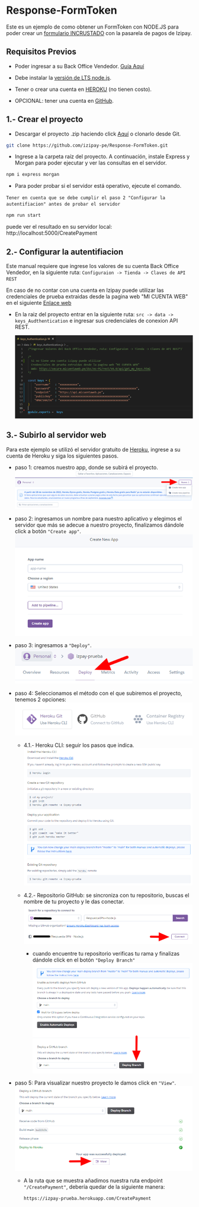 # Response-FormToken

Este es un ejemplo de como obtener un FormToken con NODE.JS para poder crear un [formulario INCRUSTADO](https://secure.micuentaweb.pe/doc/es-PE/rest/V4.0/javascript/) con la pasarela de pagos de Izipay. 


## Requisitos Previos

* Poder ingresar a su Back Office Vendedor. [Guía Aquí](https://github.com/izipay-pe/obtener-credenciales-de-conexion)

* Debe instalar la [versión de LTS node.js](https://nodejs.org/es/).

* Tener o crear una cuenta en [HEROKU](https://www.heroku.com/) (no tienen costo).

* OPCIONAL: tener una cuenta en [GitHub](https://github.com/).

## 1.- Crear el proyecto

  * Descargar el proyecto .zip haciendo click [Aquí](https://github.com/izipay-pe/Response-FormToken/archive/refs/heads/main.zip) o clonarlo desde Git.  
  ```sh
  git clone https://github.com/izipay-pe/Response-FormToken.git
  ``` 

  * Ingrese a la carpeta raíz del proyecto. A continuación, instale Express y Morgan para poder ejecutar y ver las consultas en el servidor.

  ```bash
  npm i express morgan
  ```
  
  * Para poder probar si el servidor está operativo, ejecute el comando.

`Tener en cuenta que se debe cumplir el paso 2 "Configurar la autentifiacion" antes de probar el servidor`

  ```bash
  npm run start
  ```

  puede ver el resultado en su servidor local: http://localhost:5000/CreatePayment


## 2.- Configurar la autentifiacion

  Este manual requiere que ingrese los valores de su cuenta Back Office Vendedor, en la siguiente ruta: `Configuraion -> Tienda -> Claves de API REST`

  En caso de no contar con una cuenta en Izipay puede utilizar las credenciales de prueba extraidas desde la pagina web "MI CUENTA WEB" en el siguiente [Enlace web](https://secure.micuentaweb.pe/doc/es-PE/rest/V4.0/api/get_my_keys.html)

  * En la raiz del proyecto entrar en la siguiente ruta: `src -> data -> keys_Audthentication` e ingresar sus credenciales de conexion API REST.

      ![crear app](/src/imagenes-readme/Keys.png)

## 3.- Subirlo al servidor web

  Para este ejemplo se utilizó el servidor gratuito de [Heroku](https://www.heroku.com/), ingrese a su cuenta de Heroku y siga los siguientes pasos.

  * paso 1: creamos nuestro app, donde se subirá el proyecto.
          ![crear app](/src/imagenes-readme/crear-app.png)

  * paso 2: ingresamos un nombre para nuestro aplicativo y elegimos el servidor que más se adecue a nuestro proyecto, finalizamos dándole click a botón `"Create app"`.
          ![nombre app](/src/imagenes-readme/nombre-app.png)

  * paso 3: ingresamos a `"Deploy"`.
        ![deploy app](/src/imagenes-readme/deploy.png)

  * paso 4: Seleccionamos el método con el que subiremos el proyecto, tenemos 2 opciones:  
        ![deploy app](/src/imagenes-readme/metodo-deploy.png)    

    - 4.1.- Heroku CLI: seguir los pasos que indica.
      ![deploy app](/src/imagenes-readme/heroku-cli.png) 

    - 4.2.- Repositorio GitHub: se sincroniza con tu repositorio, buscas el nombre de tu proyecto y le das conectar.
      ![deploy app](/src/imagenes-readme/repositorio-git.png) 

      - cuando encuentre tu repositorio verificas tu rama y finalizas dándole click en el botón `"Deploy Branch"`
        ![deploy app](/src/imagenes-readme/finalizar.png) 

  * paso 5: Para visualizar nuestro proyecto le damos click en `"View"`.
      ![deploy app](/src/imagenes-readme/ver-IPN.png)  

    - A la ruta que se muestra añadimos nuestra ruta endpoint `"/CreatePayment"`, debería quedar de la siguiente manera:

      ```bash
      https://izpay-prueba.herokuapp.com/CreatePayment
      ```

  
